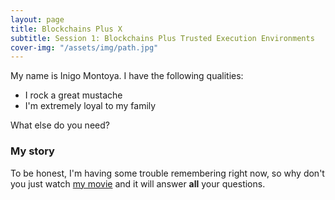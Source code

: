 ```yaml
---
layout: page
title: Blockchains Plus X
subtitle: Session 1: Blockchains Plus Trusted Execution Environments
cover-img: "/assets/img/path.jpg"
---
```


My name is Inigo Montoya. I have the following qualities:

- I rock a great mustache
- I'm extremely loyal to my family

What else do you need?

### My story

To be honest, I'm having some trouble remembering right now, so why don't you just watch [my movie](https://en.wikipedia.org/wiki/The_Princess_Bride_%28film%29) and it will answer **all** your questions.
